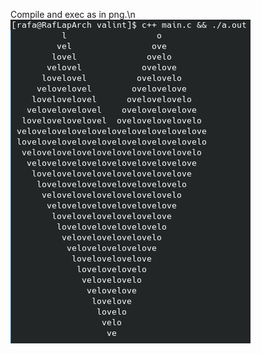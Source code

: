 Compile and exec as in png.\n
![alt text](https://github.com/RafaeruAybu/valentine_day/blob/master/unknown.png?raw=true)

